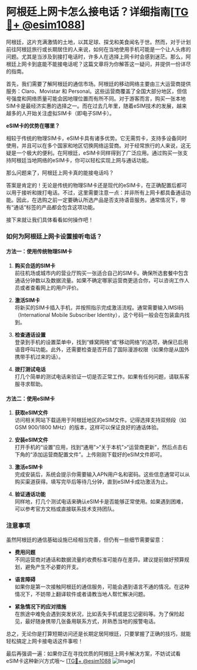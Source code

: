 # 阿根廷上网卡怎么接电话？详细指南[[TG💪+ @esim1088](https://t.me/s/esim1088)]

阿根廷，这片充满激情的土地，以其足球、探戈和美食闻名于世。然而，对于计划前往阿根廷旅行或长期居住的人来说，如何在当地使用手机可能是一个让人头疼的问题。尤其是当涉及到接打电话时，许多人在选择上网卡时会感到迷茫。那么，阿根廷上网卡到底能不能接电话呢？这篇文章将为你解答这一疑问，并提供一份详尽的指南。

首先，我们需要了解阿根廷的通信市场。阿根廷的移动网络主要由三大运营商提供服务：Claro、Movistar 和 Personal。这些运营商覆盖了全国大部分地区，但信号强度和网络质量可能会因地理位置而有所不同。对于游客而言，购买一张本地SIM卡是最经济实惠的选择之一。而在过去几年里，随着eSIM技术的发展，越来越多的人开始关注虚拟SIM卡（即电子SIM卡）。

**eSIM卡的优势在哪里？**

相较于传统的物理SIM卡，eSIM卡具有诸多优势。它无需剪卡，支持多设备同时使用，并且可以在多个国家和地区切换网络运营商。对于经常旅行的人来说，这无疑是一个极大的便利。在阿根廷，eSIM卡同样得到了广泛应用。通过购买一张支持阿根廷当地网络的eSIM卡，你可以轻松实现上网与通话功能。

那么问题来了，阿根廷上网卡真的能接电话吗？

答案是肯定的！无论是传统的物理SIM卡还是现代的eSIM卡，在正确配置后都可以用于接听和拨打电话。不过，这里需要注意一点：并非所有上网卡都具备通话功能。因此，在选购之前一定要确认所选产品是否支持语音服务。通常情况下，带有“通话”标签的产品都会包含这项功能。

接下来就让我们具体看看如何操作吧！

### 如何为阿根廷上网卡设置接听电话？

#### 方法一：使用传统物理SIM卡

1. **购买合适的SIM卡**  
   前往机场或城市内的营业厅购买一张适合自己的SIM卡。确保所选套餐中包含通话分钟数以及数据流量。如果不确定哪家运营商更适合你，可以咨询工作人员或者查看网上的用户评价。

2. **激活SIM卡**  
   将新买的SIM卡插入手机，并按照指示完成激活流程。通常需要输入IMSI码（International Mobile Subscriber Identity），这个号码一般会在包装盒内找到。

3. **检查通话设置**  
   登录到手机的设置菜单中，找到“蜂窝网络”或“移动网络”的选项，确保已启用语音呼叫功能。此外，还需要检查是否开启了国际漫游权限（如果你是从国外携带手机过来的话）。

4. **拨打测试电话**  
   打几个简单的测试电话来验证一切是否正常工作。如果有任何问题，请联系客服寻求帮助。

#### 方法二：使用eSIM卡

1. **获取eSIM文件**  
   访问相关网站下载适用于阿根廷地区的eSIM文件。记得选择支持双频段（如GSM 900/1800 MHz）的版本，这样可以保证良好的通话体验。

2. **安装eSIM文件**  
   打开手机的“设置”应用，找到“通用”>“关于本机”>“运营商更新”，然后点击右下角的“添加运营商配置文件”。上传刚刚下载好的eSIM文件即可。

3. **激活eSIM卡**  
   完成安装后，系统会提示你需要输入APN用户名和密码。这些信息通常可以从购买渠道获得。填写完毕后等待几分钟，直到eSIM卡成功激活为止。

4. **验证通话功能**  
   同样地，打几个测试电话来确认eSIM卡是否能够正常使用。如果遇到困难，可以参考官方文档或直接联系技术支持团队。

### 注意事项

虽然阿根廷的通信基础设施已经相当完善，但仍有一些细节需要留意：

- **费用问题**  
  不同运营商对通话和数据流量的收费标准可能存在差异。建议提前做好预算规划，避免产生不必要的开支。

- **语言障碍**  
  如果你是第一次接触阿根廷的通信服务，可能会遇到语言不通的情况。在这种情况下，不妨带上翻译软件或者请教当地人帮忙解决问题。

- **紧急情况下的应对措施**  
  在旅途中难免会遇到突发状况，比如丢失手机或是忘记密码等。为了保险起见，最好随身携带几张备用联系方式，并熟悉当地的报警电话。

总之，无论你是打算短期访问还是长期定居阿根廷，只要掌握了正确的技巧，就能轻松搞定上网卡接电话这件事啦！

最后再强调一遍：如果你正在寻找优质的阿根廷上网卡解决方案，不妨试试看eSIM卡这种新兴方式哦～ [[TG💪+ @esim1088](https://t.me/s/esim1088) ![Image](https://i.postimg.cc/4NQfJmqS/Snipaste-2025-05-13-00-14-12.png)]